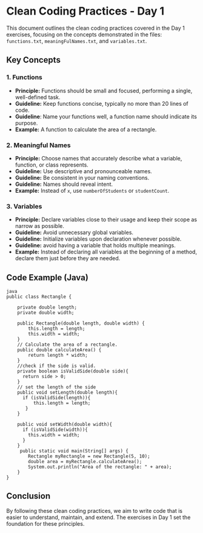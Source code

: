 # Clean Coding Practices - Day 1

This document outlines the clean coding practices covered in the Day 1 exercises, focusing on the concepts demonstrated in the files: `functions.txt`, `meaningFulNames.txt`, and `variables.txt`.

## Key Concepts

### 1. Functions

-   **Principle:** Functions should be small and focused, performing a single, well-defined task.
-   **Guideline:** Keep functions concise, typically no more than 20 lines of code.
- **Guideline**:  Name your functions well, a function name should indicate its purpose.
-   **Example:** A function to calculate the area of a rectangle.

### 2. Meaningful Names

-   **Principle:** Choose names that accurately describe what a variable, function, or class represents.
-   **Guideline:** Use descriptive and pronounceable names.
-   **Guideline:** Be consistent in your naming conventions.
- **Guideline:** Names should reveal intent.
-   **Example:** Instead of `x`, use `numberOfStudents` or `studentCount`.

### 3. Variables

-   **Principle:** Declare variables close to their usage and keep their scope as narrow as possible.
-   **Guideline:** Avoid unnecessary global variables.
-   **Guideline:** Initialize variables upon declaration whenever possible.
- **Guideline:** avoid having a variable that holds multiple meanings.
-   **Example:** Instead of declaring all variables at the beginning of a method, declare them just before they are needed.

## Code Example (Java)
```
java
public class Rectangle {

    private double length;
    private double width;

    public Rectangle(double length, double width) {
        this.length = length;
        this.width = width;
    }
    // Calculate the area of a rectangle.
    public double calculateArea() {
        return length * width;
    }
    //check if the side is valid.
    private boolean isValidSide(double side){
      return side > 0;
    }
    // set the length of the side
    public void setLength(double length){
      if (isValidSide(length)){
          this.length = length;
       }
    }

    public void setWidth(double width){
      if (isValidSide(width)){
        this.width = width;
      }
    }
     public static void main(String[] args) {
        Rectangle myRectangle = new Rectangle(5, 10);
        double area = myRectangle.calculateArea();
        System.out.println("Area of the rectangle: " + area);
    }
}
```
## Conclusion

By following these clean coding practices, we aim to write code that is easier to understand, maintain, and extend. The exercises in Day 1 set the foundation for these principles.